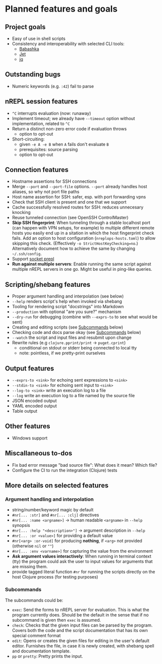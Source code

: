 # Planned features and goals

## Project goals

- Easy of use in shell scripts
- Consistency and interoperability with selected CLI tools:
  - [Babashka][babashka]
  - [Jet][jet]
  - [jq][jq]

[babashka]: https://github.com/babashka/babashka
[jet]: https://github.com/borkdude/jet
[jq]: https://github.com/stedolan/jq

## Outstanding bugs

- Numeric keywords (e.g. `:42`) fail to parse

## nREPL session features

- `^C` interrupts evaluation (now: runaway)
- Implement timeout; we already have `--timeout` option without implementation, related to `^C`
- Return a distinct non-zero error code if evaluation throws
  - option to opt-out
- Short-circuiting:
  - given `-e A -e B` when `A` fails don't evaluate `B`
  - prerequisites: source parsing
  - option to opt-out

## Connection features

- Hostname assertions for SSH connections
- Merge `--port` and `--port-file` options. `--port` already handles host
  aliases, so why not port file paths
- Host name assertion for SSH: safer, esp. with port forwarding vpns
- Check that SSH client is present and one that we support
- Cache successfully resolved routes for SSH: reduces unnecesary knocking
- Reuse tunneled connection (see OpenSSH ControlMaster)
- **Skip SSH fingerprint**: When tunneling through a stable localhost port (can
  happen with VPN setups, for example) to multiple different remote hosts you
  easily end up in a sitation in which the host fingerprint check fails.  Add an
  option to host configuration (`nreplops-hosts.toml`) to allow skipping this
  check.  (Effectively `-o StrictHostKeyChecking=no`.)  Alternatively document
  how to achieve the same by changing `~/.ssh/config`.
- Support [socket prepl](./notes/prepl.md)
- **Run against multiple servers**: Enable running the same script against
  multiple nREPL servers in one go.  Might be useful in ping-like queries.

## Scripting/shebang features

- Proper argument handling and interpolation (see below)
- `--help` renders script's help when invoked via shebang
- Tooling for rendering script "docstrings" into Markdown
- `--production` with optional "are you sure?" mechanism
- `--dry-run` for debugging (combine with `--exprs-to` to see what would be sent)
- Creating and editing scripts (see [Subcommands](#subcommands) below)
- Checking code and docs parse okay (see [Subcommands](#subcommands) below)
- `--watch` the script and input files and resubmit upon change
- Rewrite rules (e.g `clojure.pprint/print` → `puget.cprint`)
  - conditional on stdout or stderr being connected to local tty
  - note: pointless, if we pretty-print ourselves

## Output features

- `--exprs-to <sink>` for echoing sent expressions to `<sink>`
- `--stdin-to <sink>` for echoing sent input to `<sink>`
- `--log-to <sink>` write an execution log to a file
- `--log` write an execution log to a file named by the source file
- JSON encoded output
- YAML encoded output
- Table output

## Other features

- Windows support

## Miscallaneous to-dos

- Fix bad error message "bad source file": What does it mean? Which file?
- Configure the CI to run the integration (Clojure) tests

## More details on selected features

### Argument handling and interpolation

- string/number/keyword magic by default
- `#nr[... :str]` and `#nr[... :clj]` directives
- `#nr[... :name <argname>]` → human readable `<argname>` in `--help` synopsis
- `#nr[... :help "<description>"]` → argument description in `--help`
- `#nr[... :or <value>]` for providing a default value
- `#nr[<arg> :or-void]` for producing **nothing**, if `<arg>` not provided
  (otherwise `nil` or `""`)
- `#nr[... :env <varname>]` for capturing the value from the environment
- **Ask argument values interactively**: When running in terminal context (tty)
  the program could ask the user to input values for arguments that are missing
  them.
- provide tagged literal function `#nr` for running the scripts directly on the
  host Clojure process (for testing purposes)

### Subcommands

The subcommands could be:

- `exec`: Send the forms to nREPL server for evaluation.  This is what the
  program currently does.  Should be the default in the sense that if no
  subcommand is given then `exec` is assumed.
- `check`: Checks that the given input files can be parsed by the program.
  Covers both the code and the script documentation that has its own special
  comment format
- `edit`: Opens or creates the given files for editing in the user's default
  editor.  Furnishes the file, in case it is newly created, with shebang spell
  and documentation template.
- `pp` or `pretty`: Pretty prints the input.

